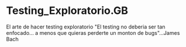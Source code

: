 # Testing_Exploratorio.__GB__
El arte de hacer testing exploratorio
"El testing no deberia ser tan enfocado... a menos que quieras perderte un monton de bugs"...James Bach
